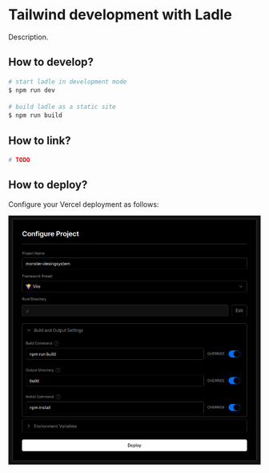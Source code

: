 # Tailwind development with Ladle

Description.

## How to develop?

```bash
# start ladle in development mode
$ npm run dev

# build ladle as a static site
$ npm run build
```

## How to link?

```bash
# TODO
```

## How to deploy?

Configure your Vercel deployment as follows:

![Vercel Deployment](public/vercel-deployment.png)
